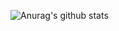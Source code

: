 ![Anurag's github stats](https://github-readme-stats.vercel.app/api?username=furkanaskin&show_icons=true&theme=tokyonight)

